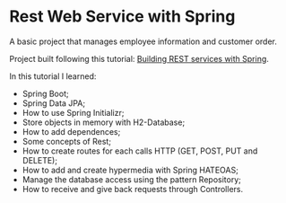 # Rest Web Service with Spring
A basic project that manages employee information and customer order.

Project built following this tutorial: [Building REST services with Spring](https://spring.io/guides/tutorials/rest/).

In this tutorial I learned: 
- Spring Boot;
- Spring Data JPA;
- How to use Spring Initializr;
- Store objects in memory with H2-Database;
- How to add dependences;
- Some concepts of Rest;
- How to create routes for each calls HTTP (GET, POST, PUT and DELETE);
- How to add and create hypermedia with Spring HATEOAS;
- Manage the database access using the pattern Repository;
- How to receive and give back requests through Controllers.

